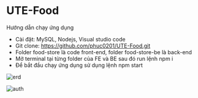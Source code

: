 # UTE-Food
Hướng dẫn chạy ứng dụng
- Cài đặt: MySQL, Nodejs, Visual studio code
- Git clone: https://github.com/phuc0201/UTE-Food.git
- Folder food-store là code front-end, folder food-store-be là back-end
- Mở terminal tại từng folder của FE và BE sau đó run lệnh npm i
- Để bắt đầu chạy ứng dụng sử dụng lệnh npm start

![erd](https://github.com/phuc0201/UTE-Food/assets/96382380/bf4897e7-c95d-45f4-9211-413626d39ba2)

![auth](https://github.com/phuc0201/UTE-Food/assets/96382380/1b991a68-3424-4a4d-81fa-90b63b56023b)
